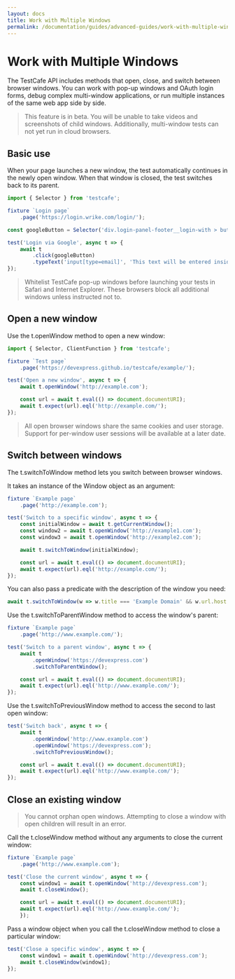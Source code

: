 ```yaml
---
layout: docs
title: Work with Multiple Windows
permalink: /documentation/guides/advanced-guides/work-with-multiple-windows.html
---
```


# Work with Multiple Windows

The TestCafe API includes methods that open, close, and switch between browser windows. You can work with pop-up windows and OAuth login forms, debug complex multi-window applications, or run multiple instances of the same web app side by side.

>This feature is in beta. You will be unable to take videos and screenshots of child windows. Additionally, multi-window tests can not yet run in cloud browsers.

## Basic use

When your page launches a new window, the test automatically continues in the newly open window. When that window is closed, the test switches back to its parent.

```JavaScript
import { Selector } from 'testcafe';

fixture `Login page`
    .page('https://login.wrike.com/login/');

const googleButton = Selector('div.login-panel-footer__login-with > button');

test('Login via Google', async t => {
    await t
        .click(googleButton)
        .typeText('input[type=email]', 'This text will be entered inside the login dialog');
});
```

> Whitelist TestCafe pop-up windows before launching your tests in Safari and Internet Explorer. These browsers block all additional windows unless instructed not to.

## Open a new window

Use the t.openWindow method to open a new window:

```JavaScript
import { Selector, ClientFunction } from 'testcafe';

fixture `Test page`
    .page('https://devexpress.github.io/testcafe/example/');

test('Open a new window', async t => {
    await t.openWindow('http://example.com');

    const url = await t.eval(() => document.documentURI);
    await t.expect(url).eql('http://example.com/');
});
```

>All open browser windows share the same cookies and user storage. Support for per-window user sessions will be available at a later date.

## Switch between windows

The  t.switchToWindow method lets you switch between browser windows.

It takes an instance of the Window object as an argument:

```JavaScript
fixture `Example page`
    .page('http://example.com');

test('Switch to a specific window', async t => {
    const initialWindow = await t.getCurrentWindow();
    const window2 = await t.openWindow('http://example1.com');
    const window3 = await t.openWindow('http://example2.com');

    await t.switchToWindow(initialWindow);

    const url = await t.eval(() => document.documentURI);
    await t.expect(url).eql('http://example.com/');
});
```

You can also pass a predicate with the description of the window you need:

```JavaScript
await t.switchToWindow(w => w.title === 'Example Domain' && w.url.host === 'example.com');
```

Use the t.switchToParentWindow method to access the window's parent:

```JavaScript
fixture `Example page`
    .page('http://www.example.com/');

test('Switch to a parent window', async t => {
    await t
        .openWindow('https://devexpress.com')
        .switchToParentWindow();

    const url = await t.eval(() => document.documentURI);
    await t.expect(url).eql('http://www.example.com/');
});
```

Use the t.switchToPreviousWindow method to access the second to last open window:

```JavaScript
test('Switch back', async t => {
    await t
        .openWindow('http://www.example.com')
        .openWindow('https://devexpress.com');
        .switchToPreviousWindow();

    const url = await t.eval(() => document.documentURI);
    await t.expect(url).eql('http://www.example.com/');
});
```

## Close an existing window

>You cannot orphan open windows. Attempting to close a window with open children will result in an error.

Call the t.closeWindow method without any arguments to close the current window:

```JavaScript
fixture `Example page`
    .page('http://www.example.com');

test('Close the current window', async t => {
    const window1 = await t.openWindow('http://devexpress.com');
    await t.closeWindow();

    const url = await t.eval(() => document.documentURI);
    await t.expect(url).eql('http://www.example.com/');
    });
```

Pass a window object when you call the t.closeWindow method to close a particular window:

```JavaScript
test('Close a specific window', async t => {
    const window1 = await t.openWindow('http://devexpress.com');
    await t.closeWindow(window1);
});
```
